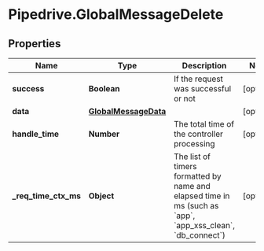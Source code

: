 # Pipedrive.GlobalMessageDelete

## Properties

Name | Type | Description | Notes
------------ | ------------- | ------------- | -------------
**success** | **Boolean** | If the request was successful or not | [optional] 
**data** | [**GlobalMessageData**](GlobalMessageData.md) |  | [optional] 
**handle_time** | **Number** | The total time of the controller processing | [optional] 
**_req_time_ctx_ms** | **Object** | The list of timers formatted by name and elapsed time in ms (such as &#x60;app&#x60;, &#x60;app_xss_clean&#x60;, &#x60;db_connect&#x60;) | [optional] 


